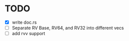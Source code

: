 # TODO

* [x] write doc.rs
* [ ] Separate RV Base, RV64, and RV32 into different vecs
* [ ] add rvv support
